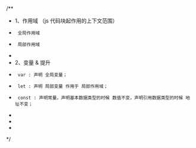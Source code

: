 /**
 * 1、作用域 （js 代码块起作用的上下文范围）
 *      全局作用域
 *      局部作用域
 * 
 * 2、变量 & 提升
 *      var : 声明 全局变量；
 *      let : 声明 局部变量 作用于 局部作用域；
 *      const : 声明常量，声明基本数据类型的时候 数值不变，声明引用数据类型的时候 地址不变；
 *      
 * 
 * 
 */
